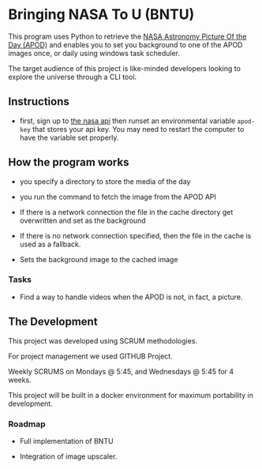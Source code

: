 # Bringing NASA To U (BNTU)

This program uses Python to retrieve the [NASA Astronomy Picture Of the Day (APOD)](https://apod.nasa.gov/apod/astropix.html) and enables you to set you background to one of the APOD images once, or daily using windows task scheduler.

The target audience of this project is like-minded developers looking to explore the universe through a CLI tool.

## Instructions

- first, sign up to [the nasa api](https://api.nasa.gov/) then runset an environmental variable `apod-key` that stores your api key. You may need to restart the computer to have the variable set properly.

## How the program works

- you specify a directory to store the media of the day

- you run the command to fetch the image from the APOD API

- If there is a network connection the file in the cache directory get overwritten and set as the background

- If there is no network connection specified, then the file in the cache is used as a fallback.

- Sets the background image to the cached image

### Tasks

- Find a way to handle videos when the APOD is not, in fact, a picture.

## The Development

This project was developed using SCRUM methodologies.

For project management we used GITHUB Project.

Weekly SCRUMS on Mondays @ 5:45, and Wednesdays @ 5:45 for 4 weeks.

This project will be built in a docker environment for maximum portability in development.

### Roadmap

- Full implementation of BNTU

- Integration of image upscaler.
